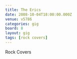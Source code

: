 ```yaml
---
title: The Erics
date: 2008-10-04T18:00:00.000Z
venue: v5786
categories: gig
board: 8
layout: gig
tags: [rock covers]
---
```

Rock Covers